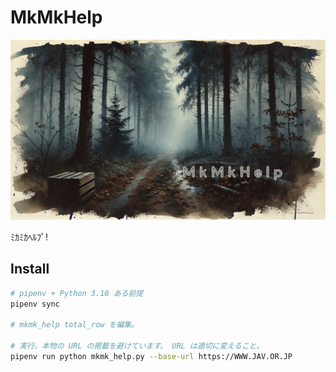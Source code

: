 MkMkHelp
===

![](./doc/readme.png)

ﾐｶﾐｶﾍﾙﾌﾟ!

## Install

```bash
# pipenv + Python 3.10 ある前提
pipenv sync

# mkmk_help total_row を編集。

# 実行。本物の URL の掲載を避けています。 URL は適切に変えること。
pipenv run python mkmk_help.py --base-url https://WWW.JAV.OR.JP
```

